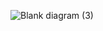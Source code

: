 ![Blank diagram (3)](https://user-images.githubusercontent.com/110243235/213988777-2bd8fc43-7bf4-421a-b78d-37a62ec0624f.png)
